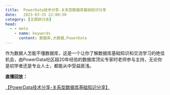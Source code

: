 ```yaml
---
title:  PowerData技术分享-关系型数据库基础知识分享
date:   2023-03-25 22:00:50
category: [主题研讨会]
head:
  - - meta
    - name: keywords
      content: 数据库,大数据,PowerData
---
```



作为数据人怎能不懂数据库，这是一个让你了解数据库基础知识和交流学习的绝佳机会，由PowerData社区超20年经验的数据库顶尖专家时老师参与主持，无论你是初学者还是专业人士，都能从中受益匪浅。

**直播回放：**

[【PowerData技术分享-关系型数据库基础知识分享】 ](https://www.bilibili.com/video/BV1GM4y1z7s1/?share_source=copy_web&vd_source=d1bac0701e54235f77c09450bd09e77a)
